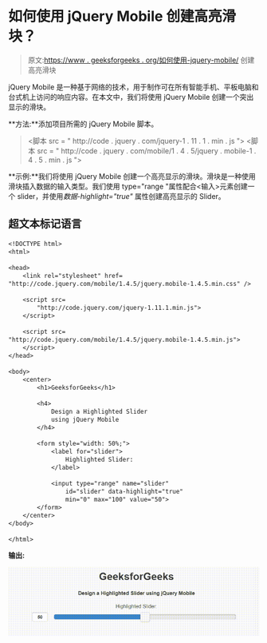 # 如何使用 jQuery Mobile 创建高亮滑块？

> 原文:[https://www . geeksforgeeks . org/如何使用-jquery-mobile/](https://www.geeksforgeeks.org/how-to-create-a-highlighted-slider-using-jquery-mobile/) 创建高亮滑块

jQuery Mobile 是一种基于网络的技术，用于制作可在所有智能手机、平板电脑和台式机上访问的响应内容。在本文中，我们将使用 jQuery Mobile 创建一个突出显示的滑块。

**方法:**添加项目所需的 jQuery Mobile 脚本。

> <link rel="”stylesheet”" href="”http://code.jquery.com/mobile/1.4.5/jquery.mobile-1.4.5.min.css”">
> <脚本 src = " http://code . jquery . com/jquery-1 . 11 . 1 . min . js "></脚本>
> <脚本 src = " http://code . jquery . com/mobile/1 . 4 . 5/jquery . mobile-1 . 4 . 5 . min . js "></脚本>

**示例:**我们将使用 jQuery Mobile 创建一个高亮显示的滑块。滑块是一种使用滑块插入数据的输入类型。我们使用 type="range "属性配合<输入>元素创建一个 slider，并使用*数据-highlight="true"* 属性创建高亮显示的 Slider。

## 超文本标记语言

```
<!DOCTYPE html>
<html>

<head>
    <link rel="stylesheet" href=
"http://code.jquery.com/mobile/1.4.5/jquery.mobile-1.4.5.min.css" />

    <script src=
        "http://code.jquery.com/jquery-1.11.1.min.js">
    </script>

    <script src=
"http://code.jquery.com/mobile/1.4.5/jquery.mobile-1.4.5.min.js">
    </script>
</head>

<body>
    <center>
        <h1>GeeksforGeeks</h1>

        <h4>
            Design a Highlighted Slider
            using jQuery Mobile
        </h4>

        <form style="width: 50%;">
            <label for="slider">
                Highlighted Slider:
            </label>

            <input type="range" name="slider" 
                id="slider" data-highlight="true" 
                min="0" max="100" value="50">
        </form>
    </center>
</body>

</html>
```

**输出:**

![](img/bc7bc31a16632654e5fc0b6196292022.png)